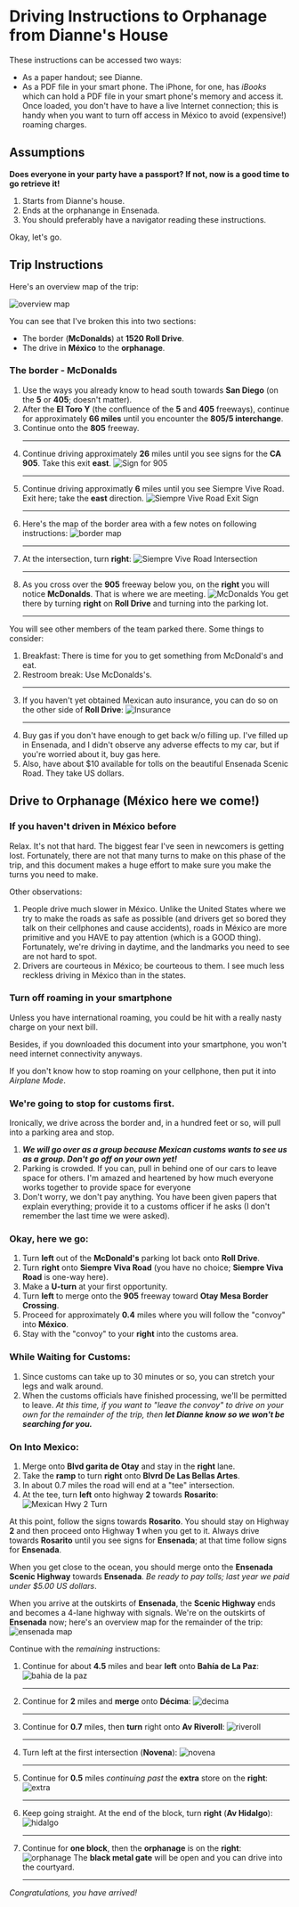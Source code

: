 # Driving Instructions to Orphanage from Dianne's House

These instructions can be accessed two ways:

* As a paper handout; see Dianne.
* As a PDF file in your smart phone.  The iPhone, for one, has *iBooks* which
can hold a PDF file in your smart phone's memory and access it.  Once loaded,
you don't have to have a live Internet connection; this is handy when you want to
turn off access in México to avoid (expensive!) roaming charges.

## Assumptions

**Does everyone in your party have a passport?  If not, now is a good time to go retrieve it!**

1.  Starts from Dianne's house.
1.  Ends at the orphanange in Ensenada.
1.  You should preferably have a navigator reading these instructions.

Okay, let's go.

## Trip Instructions

Here's an overview map of the trip:

![overview map](overview_map.jpg)

You can see that I've broken this into two sections:

* The border (**McDonalds**) at **1520 Roll Drive**.
* The drive in **México** to the **orphanage**.

### The border - McDonalds

1.  Use the ways you already know to head south towards **San Diego** (on the **5**
 or **405**; doesn't matter).
1.  After the **El Toro Y** (the confluence of the **5** and **405** freeways), continue for
approximately **66 miles** until you encounter the **805/5 interchange**.
1.  Continue onto the **805** freeway.
    <hr />
1.  Continue driving approximately **26** miles until you see signs for the **CA 905**.
    Take this exit **east**.
    ![Sign for 905](905_first.jpg)
    <hr />
1.  Continue driving approximatly **6** miles until you see Siempre Vive Road.
    Exit here; take the **east** direction.
    ![Siempre Vive Road Exit Sign](siempre_vive_road.jpg)
    <hr />
1.  Here's the map of the border area with a few notes on following instructions:
    ![border map](border.jpg)
    <hr />
1.  At the intersection, turn **right**:
    ![Siempre Vive Road Intersection](simpre_vive_intersection.jpg)
    <hr />
1.  As you cross over the **905** freeway below you, on the **right** you will notice
    **McDonalds**.  That is where we are meeting.
    ![McDonalds](Macdonalds.jpg)
    You get there by turning **right** on **Roll Drive** and turning into the parking lot.
    <hr />

You will see other members of the team parked there.  Some things to consider:

1.  Breakfast: There is time for you to get something from McDonald's and eat.
1.  Restroom break: Use McDonalds's.
    <hr />
1.  If you haven't yet obtained Mexican auto insurance, you can do so on the
    other side of **Roll Drive**:
    ![Insurance](insurance.jpg)
    <hr />
1.  Buy gas if you don't have enough to get back w/o filling up.  I've filled up
    in Ensenada, and I didn't observe any adverse effects to my car, but if you're worried
    about it, buy gas here.
1.  Also, have about $10 available for tolls on the beautiful Ensenada Scenic Road.
    They take US dollars.

## Drive to Orphanage (México here we come!)

### If you haven't driven in México before

Relax.  It's not that hard.  The biggest fear I've seen in newcomers is getting
lost.  Fortunately, there are not that many turns to make on this phase of the
trip, and this document makes a huge effort to make sure you make the turns you
need to make.

Other observations:

1.  People drive much slower in México.  Unlike the United States where we try
    to make the roads as safe as possible (and drivers get so bored they talk
    on their cellphones and cause accidents), roads in México are more primitive
    and you HAVE to pay attention (which is a GOOD thing).  Fortunately, we're
    driving in daytime, and the landmarks you need to see are not hard to spot.
1.  Drivers are courteous in México; be courteous to them.  I see much less
    reckless driving in México than in the states.

### Turn off roaming in your smartphone

Unless you have international roaming, you could be hit with a really nasty charge
on your next bill.

Besides, if you downloaded this document into your smartphone, you won't need
internet connectivity anyways.

If you don't know how to stop roaming on your cellphone, then put it
into *Airplane Mode*.

### We're going to stop for customs first.

Ironically, we drive across the border and, in a hundred feet or so, will pull
into a parking area and stop.

1.  ***We will go over as a group because Mexican customs wants to see us as a group.
    Don't go off on your own yet!***
1.  Parking is crowded.  If you can, pull in behind one of our cars to leave
    space for others.  I'm amazed and heartened by how much everyone works together
    to provide space for everyone
1.  Don't worry, we don't pay anything.
    You have been given papers that explain everything; provide it to a customs
    officer if he asks (I don't remember the last time we were asked).

### Okay, here we go:

1.  Turn **left** out of the **McDonald's** parking lot back onto **Roll Drive**.
1.  Turn **right** onto **Siempre Viva Road** (you have no choice; **Siempre Viva
    Road** is one-way here).
1.  Make a **U-turn** at your first opportunity.
1.  Turn **left** to merge onto the **905** freeway toward **Otay Mesa Border Crossing**.
1.  Proceed for approximately **0.4** miles where you will follow the "convoy" into **México**.
1.  Stay with the "convoy" to your **right** into the customs area.

### While Waiting for Customs:

1.  Since customs can take up to 30 minutes or so, you can stretch your legs and
    walk around.
1.  When the customs officials have finished processing,
    we'll be permitted to leave.  *At this time, if you want to "leave the convoy" to drive on your
    own for the remainder of the trip,
    then* ***let Dianne know so we won't be searching for you.***

### On Into Mexico:

1.  Merge onto **Blvd garita de Otay** and stay in the **right** lane.
1.  Take the **ramp** to turn **right** onto **Blvrd De Las Bellas Artes**.
1.  In about 0.7 miles the road will end at a "tee" intersection.
1.  At the tee, turn **left** onto highway **2** towards **Rosarito**:
    ![Mexican Hwy 2 Turn](MexHwy2LeftTurn.jpg)

At this point, follow the signs towards **Rosarito**.  You should stay on Highway **2** and then
proceed onto Highway **1** when you get to it.  Always drive towards **Rosarito** until you see signs
for **Ensenada**; at that time follow signs for **Ensenada**.

When you get close to the ocean, you should merge onto the **Ensenada Scenic Highway**
towards **Ensenada**.  *Be ready to pay tolls; last year we paid under $5.00 US dollars*.

When you arrive at the outskirts of **Ensenada**, the **Scenic Highway** ends and becomes
a 4-lane highway with signals.  We're on the outskirts of **Ensenada** now;
here's an overview map for the remainder of the trip:
![ensenada map](ensenada_overview.jpg)

Continue with the *remaining* instructions:

1.  Continue for about **4.5** miles and bear **left** onto **Bahía de La Paz**:
    ![bahia de la paz](bahia_de_la_paz.jpg)
    <hr />
1.  Continue for **2** miles and **merge** onto **Décima**:
    ![decima](decima.jpg)
    <hr />
1.  Continue for **0.7** miles, then **turn** right onto **Av Riveroll**:
    ![riveroll](riveroll.jpg)
    <hr />
1.  Turn left at the first intersection (**Novena**):
    ![novena](novena.jpg)
    <hr />
1.  Continue for **0.5** miles *continuing past* the **extra** store on the **right**:
    ![extra](extra.jpg)
    <hr />
1.  Keep going straight.  At the end of the block, turn **right** (**Av Hidalgo**):
    ![hidalgo](hidalgo.jpg)
    <hr />
1.  Continue for **one block**, then the **orphanage** is on the **right**:
    ![orphanage](orphanage.jpg)
    The **black metal gate** will be open and you can drive into the courtyard.
    <hr />

*Congratulations, you have arrived!*



